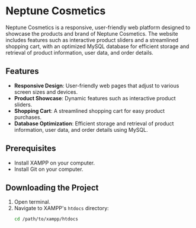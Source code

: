# Neptune Cosmetics

Neptune Cosmetics is a responsive, user-friendly web platform designed to showcase the products and brand of Neptune Cosmetics. The website includes features such as interactive product sliders and a streamlined shopping cart, with an optimized MySQL database for efficient storage and retrieval of product information, user data, and order details.

## Features

- **Responsive Design**: User-friendly web pages that adjust to various screen sizes and devices.
- **Product Showcase**: Dynamic features such as interactive product sliders.
- **Shopping Cart**: A streamlined shopping cart for easy product purchases.
- **Database Optimization**: Efficient storage and retrieval of product information, user data, and order details using MySQL.

## Prerequisites

- Install XAMPP on your computer.
- Install Git on your computer.

## Downloading the Project

1. Open terminal.
2. Navigate to XAMPP's `htdocs` directory:
   ```sh
   cd /path/to/xampp/htdocs
